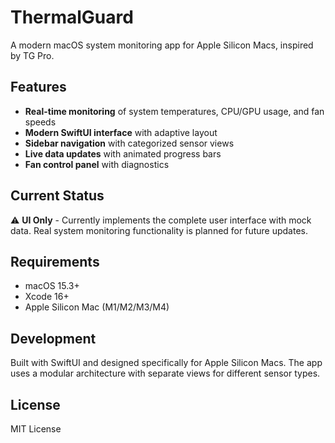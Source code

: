 # ThermalGuard

A modern macOS system monitoring app for Apple Silicon Macs, inspired by TG Pro.

## Features

- **Real-time monitoring** of system temperatures, CPU/GPU usage, and fan speeds
- **Modern SwiftUI interface** with adaptive layout
- **Sidebar navigation** with categorized sensor views
- **Live data updates** with animated progress bars
- **Fan control panel** with diagnostics

## Current Status

⚠️ **UI Only** - Currently implements the complete user interface with mock data. Real system monitoring functionality is planned for future updates.



## Requirements

- macOS 15.3+
- Xcode 16+
- Apple Silicon Mac (M1/M2/M3/M4)

## Development

Built with SwiftUI and designed specifically for Apple Silicon Macs. The app uses a modular architecture with separate views for different sensor types.

## License

MIT License 
